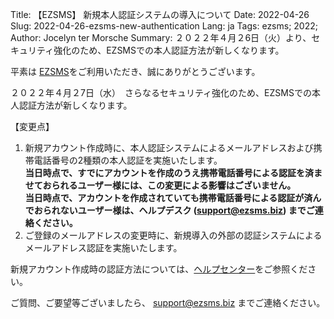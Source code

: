 Title: 【EZSMS】 新規本人認証システムの導入について
Date: 2022-04-26
Slug: 2022-04-26-ezsms-new-authentication
Lang: ja
Tags: ezsms; 2022;
Author: Jocelyn ter Morsche
Summary: ２０２２年４月２6日（火）より、セキュリティ強化のため、EZSMSでの本人認証方法が新しくなります。

平素は [EZSMS](https://www.ezsms.biz/)をご利用いただき、誠にありがとうございます。

２０２２年４月２7日（水）　さらなるセキュリティ強化のため、EZSMSでの本人認証方法が新しくなります。

【変更点】
1. 新規アカウント作成時に、本人認証システムによるメールアドレスおよび携帯電話番号の2種類の本人認証を実施いたします。<br>
  **当日時点で、すでにアカウントを作成のうえ携帯電話番号による認証を済ませておられるユーザー様には、この変更による影響はございません。** <br>
  **当日時点で、アカウントを作成されていても携帯電話番号による認証が済んでおられないユーザー様は、ヘルプデスク (support@ezsms.biz) までご連絡ください。** <br>
2. ご登録のメールアドレスの変更時に、新規導入の外部の認証システムによるメールアドレス認証を実施いたします。

新規アカウント作成時の認証方法については、[ヘルプセンター](https://help.xoxzo.com/ja/ezsms-sms-delivery-service/articles/mobile-number-authentication-2022/)をご参照ください。

ご質問、ご要望等ございましたら、 support@ezsms.biz までご連絡ください。
